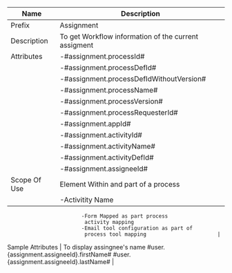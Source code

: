| Name | Description |
| --- | --- |
| Prefix | Assignment|
| Description | To get Workflow  information of the current assigment |
|Attributes | -#assignment.processId#
	    | -#assignment.processDefId#
	    | -#assignment.processDefIdWithoutVersion#
	    | -#assignment.processName#
	    | -#assignment.processVersion#
	    | -#assignment.processRequesterId#
	    | -#assignment.appId#
	    | -#assignment.activityId#
	    | -#assignment.activityName#
	    | -#assignment.activityDefId#
	    | -#assignment.assigneeId# |
| Scope Of Use | Element Within and part of a process	
	       | -Activitity Name
							-Form Mapped as part process 
							 activity mapping
							-Email tool configuration as part of 
							 process tool mapping 					 	|
Sample Attributes		| To display assingnee's name
				 #user.{assignment.assigneeId}.firstName# #user.{assignment.assigneeId}.lastName#	|
